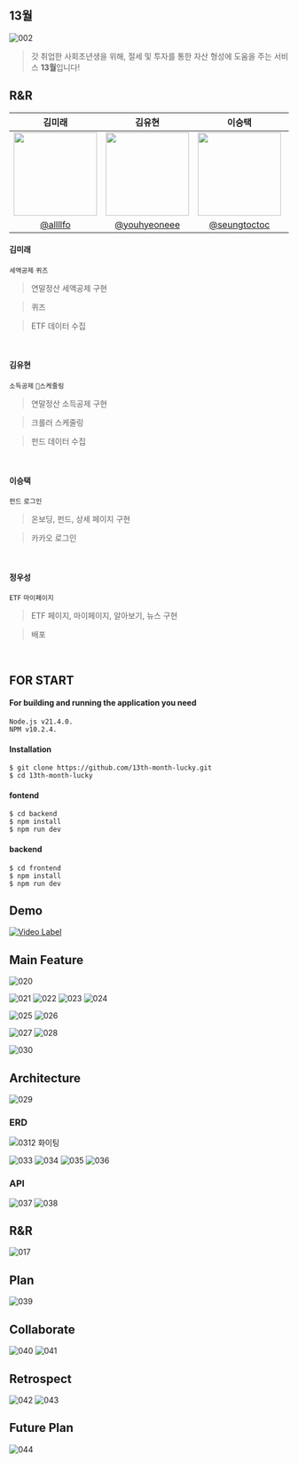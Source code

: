 ## 13월

![002](https://github.com/13th-month-lucky/.github/assets/37354574/23fde479-2709-4f34-bd28-1cbfad985b7b)

> 갓 취업한 사회초년생을 위해, 절세 및 투자를 통한 자산 형성에 도움을 주는 서비스 **13월**입니다!

## R&R

|                                 김미래                                  |                                   김유현                                    |                                   이승택                                    |                                  정우성                                   |
| :---------------------------------------------------------------------: | :-------------------------------------------------------------------------: | :-------------------------------------------------------------------------: | :-----------------------------------------------------------------------: |
| <img src = "https://avatars.githubusercontent.com/allllfo" width=150px> | <img src = "https://avatars.githubusercontent.com/youhyeoneee" width=150px> | <img src = "https://avatars.githubusercontent.com/seungtoctoc" width=150px> | <img src = "https://avatars.githubusercontent.com/NOEL-code" width=150px> |
|                 [@allllfo](https://github.com/allllfo)                  |               [@youhyeoneee](https://github.com/youhyeoneee)                |               [@seungtoctoc](https://github.com/seungtoctoc)                |                [@NOEL-code](https://github.com/NOEL-code)                 |

#### 김미래

`세액공제` `퀴즈`

> 연말정산 세액공제 구현

> 퀴즈

> ETF 데이터 수집

<br/>

#### 김유현

`소득공제` `스케줄링`

> 연말정산 소득공제 구현

> 크롤러 스케줄링

> 펀드 데이터 수집

<br/>

#### 이승택

`펀드` `로그인`

> 온보딩, 펀드, 상세 페이지 구현

> 카카오 로그인

<br/>

#### 정우성

`ETF` `마이페이지`

> ETF 페이지, 마이페이지, 알아보기, 뉴스 구현

> 배포

<br/>


## FOR START

#### For building and running the application you need

`Node.js v21.4.0.`
<br/>
`NPM v10.2.4.`
<br/>


#### Installation

`$ git clone https://github.com/13th-month-lucky.git`
<br/>
`$ cd 13th-month-lucky`
<br/>

#### fontend
`$ cd backend`
<br/>
`$ npm install`
<br/>
`$ npm run dev`
<br/>

#### backend
`$ cd frontend`<br/>
`$ npm install`<br/>
`$ npm run dev`<br/>

## Demo

[![Video Label](http://img.youtube.com/vi/2fSvSiX4dG8/0.jpg)](https://youtu.be/2fSvSiX4dG8)

## Main Feature

![020](https://github.com/13th-month-lucky/.github/assets/37354574/ceb80958-a365-42b8-b65a-b2c6d6fd620f)

![021](https://github.com/13th-month-lucky/.github/assets/37354574/dc825252-f3e3-4d4c-8c6c-65ced25ebaa0)
![022](https://github.com/13th-month-lucky/.github/assets/37354574/dd3bafd1-f02f-4eb2-b6b6-24c530fa738b)
![023](https://github.com/13th-month-lucky/.github/assets/37354574/6bdd7c68-f824-45e1-ab73-bcae4bfe560e)
![024](https://github.com/13th-month-lucky/.github/assets/37354574/a776b8a1-0559-4d7b-8d7d-f285ce557d71)

![025](https://github.com/13th-month-lucky/.github/assets/37354574/f5331230-3068-4f15-ad89-24efc41ce391)
![026](https://github.com/13th-month-lucky/.github/assets/37354574/56e7e75a-94da-4a17-9d74-b0453b0aadc7)

![027](https://github.com/13th-month-lucky/.github/assets/37354574/8d9d3b7b-27cb-4117-9744-ef6ed2c6bcca)
![028](https://github.com/13th-month-lucky/.github/assets/37354574/335ecc1a-3905-4548-aa62-3ec8c80af4be)

![030](https://github.com/13th-month-lucky/.github/assets/37354574/f90c5ed9-326a-4d54-871f-a2e4b53b3516)

## Architecture

![029](https://github.com/13th-month-lucky/.github/assets/37354574/e87f8e26-684a-42e9-9592-6db92dfafbc1)

### ERD

![0312 화이팅](https://github.com/13th-month-lucky/.github/assets/37354574/d23cc2c3-40a7-46d4-a04c-4f82b8005fe5)

![033](https://github.com/13th-month-lucky/.github/assets/37354574/1b90976a-02ba-4730-975d-1a06f00b3aec)
![034](https://github.com/13th-month-lucky/.github/assets/37354574/1a7bc3fc-25e7-4bd0-864c-d32e321013aa)
![035](https://github.com/13th-month-lucky/.github/assets/37354574/d68328a1-ad28-46d8-9a93-bba6b523aa9b)
![036](https://github.com/13th-month-lucky/.github/assets/37354574/2e8cf575-d084-47a4-9da3-4aa71c5740db)

### API

![037](https://github.com/13th-month-lucky/.github/assets/37354574/d211b416-0a40-499c-8211-60824ea76ee6)
![038](https://github.com/13th-month-lucky/.github/assets/37354574/6c963eb5-4c4f-4c8d-a6c0-291ad7386676)

## R&R

![017](https://github.com/13th-month-lucky/.github/assets/37354574/88ddd354-d315-42e7-9377-8c00b15dafce)

## Plan

![039](https://github.com/13th-month-lucky/.github/assets/37354574/5a7f7567-baae-4aa6-bfd3-b85a2aa222b0)

## Collaborate

![040](https://github.com/13th-month-lucky/.github/assets/37354574/a786be99-001e-4283-829e-55033f207f29)
![041](https://github.com/13th-month-lucky/.github/assets/37354574/9b52c0cc-1d86-4b35-9238-05d3292b4e36)

## Retrospect

![042](https://github.com/13th-month-lucky/.github/assets/37354574/949ff935-3df7-4477-8879-73d3ff6cc3e0)
![043](https://github.com/13th-month-lucky/.github/assets/37354574/7b23f729-9f16-4130-85dd-3783638f2ee3)

## Future Plan

![044](https://github.com/13th-month-lucky/.github/assets/37354574/724c2cca-ccaa-45a6-b722-579e9b0d82a5)
